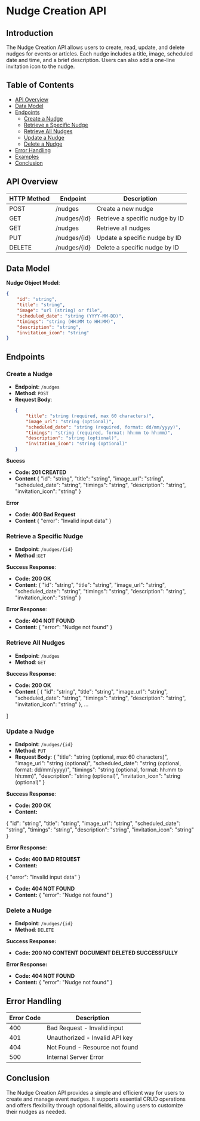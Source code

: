 # Nudge Creation API

## Introduction
The Nudge Creation API allows users to create, read, update, and delete nudges for events or articles. Each nudge includes a title, image, scheduled date and time, and a brief description. Users can also add a one-line invitation icon to the nudge.

## Table of Contents
- [API Overview](#api-overview)
- [Data Model](#data-model)
- [Endpoints](#endpoints)
  - [Create a Nudge](#create-a-nudge)
  - [Retrieve a Specific Nudge](#retrieve-a-specific-nudge)
  - [Retrieve All Nudges](#retrieve-all-nudges)
  - [Update a Nudge](#update-a-nudge)
  - [Delete a Nudge](#delete-a-nudge)
- [Error Handling](#error-handling)
- [Examples](#examples)
- [Conclusion](#conclusion)

## API Overview
| HTTP Method | Endpoint         | Description                                |
|-------------|------------------|--------------------------------------------|
| POST        | /nudges          | Create a new nudge                         |
| GET         | /nudges/{id}     | Retrieve a specific nudge by ID            |
| GET         | /nudges          | Retrieve all nudges                        |
| PUT         | /nudges/{id}     | Update a specific nudge by ID              |
| DELETE      | /nudges/{id}     | Delete a specific nudge by ID              |

## Data Model
**Nudge Object Model**:
```json
{
    "id": "string",
    "title": "string",
    "image": "url (string) or file",
    "scheduled_date": "string (YYYY-MM-DD)",
    "timings": "string (HH:MM to HH:MM)",
    "description": "string",
    "invitation_icon": "string"
}
```

## Endpoints

### Create a Nudge
- **Endpoint**: `/nudges`
- **Method**: `POST`
- **Request Body**:
  ```json
  {
      "title": "string (required, max 60 characters)",
      "image_url": "string (optional)",
      "scheduled_date": "string (required, format: dd/mm/yyyy)",
      "timings": "string (required, format: hh:mm to hh:mm)",
      "description": "string (optional)",
      "invitation_icon": "string (optional)"
  }
  ```
 **Sucess**
 - **Code: 201 CREATED**
 - **Content**
   {
    "id": "string",
    "title": "string",
    "image_url": "string",
    "scheduled_date": "string",
    "timings": "string",
    "description": "string",
    "invitation_icon": "string"
}

**Error**
- **Code: 400 Bad Request**
- **Content**
  {
    "error": "Invalid input data"
}

### Retrieve a Specific Nudge
- **Endpoint**: `/nudges/{id}`
- **Method** :`GET`

**Success Response**:
- **Code: 200 OK**
- **Content**:
{
    "id": "string",
    "title": "string",
    "image_url": "string",
    "scheduled_date": "string",
    "timings": "string",
    "description": "string",
    "invitation_icon": "string"
}

**Error Response**:
- **Code: 404 NOT FOUND**
- **Content**:
{
    "error": "Nudge not found"
}

### Retrieve All Nudges
- **Endpoint**: `/nudges`
- **Method**: `GET`
  
**Success Response**:
- **Code: 200 OK**
- **Content**
  [
    {
        "id": "string",
        "title": "string",
        "image_url": "string",
        "scheduled_date": "string",
        "timings": "string",
        "description": "string",
        "invitation_icon": "string"
  },
    ...

]

### Update a Nudge
- **Endpoint**: `/nudges/{id}`
- **Method**: `PUT`
- **Request Body**:
{
    "title": "string (optional, max 60 characters)",
    "image_url": "string (optional)",
    "scheduled_date": "string (optional, format: dd/mm/yyyy)",
    "timings": "string (optional, format: hh:mm to hh:mm)",
    "description": "string (optional)",
    "invitation_icon": "string (optional)"
}

**Success Response**:
- **Code: 200 OK**
- **Content:**

{
    "id": "string",
    "title": "string",
    "image_url": "string",
    "scheduled_date": "string",
    "timings": "string",
    "description": "string",
    "invitation_icon": "string"
}

**Error Response**:
- **Code: 400 BAD REQUEST**
- **Content:**

{
    "error": "Invalid input data"
}
- **Code: 404 NOT FOUND**
- **Content:**
{
    "error": "Nudge not found"
}

### Delete a Nudge
- **Endpoint**: `/nudges/{id}`
- **Method**: `DELETE`

**Success Response:**
- **Code: 200 NO CONTENT DOCUMENT DELETED SUCCESSFULLY**

**Error Response:**
- **Code: 404 NOT FOUND**
- **Content:**
{
    "error": "Nudge not found"
}

## Error Handling
| Error Code | Description                    |
|------------|--------------------------------|
| 400        | Bad Request - Invalid input    |
| 401        | Unauthorized - Invalid API key |
| 404        | Not Found - Resource not found |
| 500        | Internal Server Error          |

## Conclusion
The Nudge Creation API provides a simple and efficient way for users to create and manage event nudges. It supports essential CRUD operations and offers flexibility through optional fields, allowing users to customize their nudges as needed.

